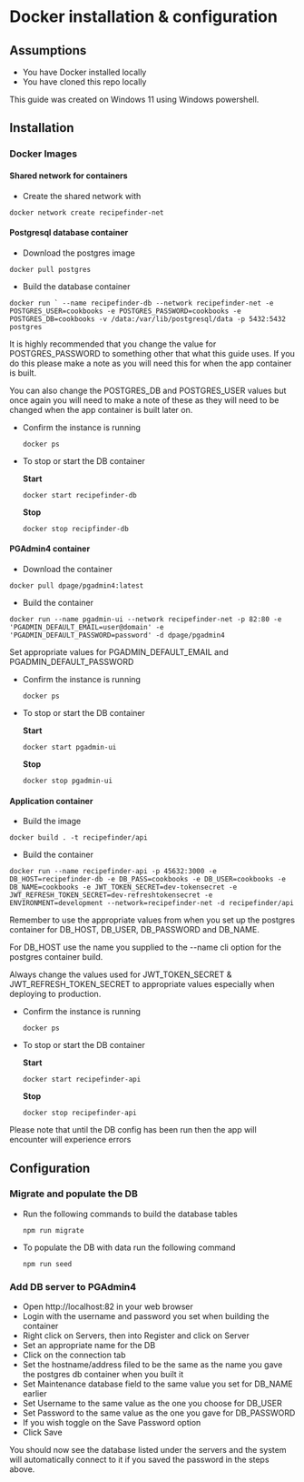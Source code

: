 # Docker installation & configuration

## Assumptions
- You have Docker installed locally
- You have cloned this repo locally

This guide was created on Windows 11 using Windows powershell.

## Installation

### Docker Images

#### Shared network for containers
- Create the shared network with

 ``
 docker network create recipefinder-net
 ``

#### Postgresql database container
- Download the postgres image

 ``
 docker pull postgres
 ``

- Build the database container

 ``
 docker run `
 --name recipefinder-db --network recipefinder-net -e POSTGRES_USER=cookbooks -e POSTGRES_PASSWORD=cookbooks -e POSTGRES_DB=cookbooks -v /data:/var/lib/postgresql/data -p 5432:5432 postgres
 ``

 It is highly recommended that you change the value for POSTGRES_PASSWORD to something other that what this guide uses. If you do this please make a note as you will need this for when the app container is built.

 You can also change the POSTGRES_DB and POSTGRES_USER values but once again you will need to make a note of these as they will need to be changed when the app container is built later on.

- Confirm the instance is running

  ``
  docker ps
  ``

- To stop or start the DB container

  **Start**

  ``
  docker start recipefinder-db
  ``

  **Stop**

  ``
  docker stop recipfinder-db
  ``

#### PGAdmin4 container

- Download the container

 ``
 docker pull dpage/pgadmin4:latest
 ``

- Build the container

 ``
 docker run --name pgadmin-ui --network recipefinder-net -p 82:80 -e 'PGADMIN_DEFAULT_EMAIL=user@domain' -e 'PGADMIN_DEFAULT_PASSWORD=password' -d dpage/pgadmin4
 ``

  Set appropriate values for PGADMIN_DEFAULT_EMAIL and PGADMIN_DEFAULT_PASSWORD

 - Confirm the instance is running

   ``
   docker ps
   ``

 - To stop or start the DB container

   **Start**

   ``
   docker start pgadmin-ui
   ``

   **Stop**

   ``
   docker stop pgadmin-ui
   ``

#### Application container

- Build the image

 ``
 docker build . -t recipefinder/api
 ``

- Build the container

 ``
 docker run --name recipefinder-api -p 45632:3000 -e DB_HOST=recipefinder-db -e DB_PASS=cookbooks -e DB_USER=cookbooks -e DB_NAME=cookbooks -e JWT_TOKEN_SECRET=dev-tokensecret -e JWT_REFRESH_TOKEN_SECRET=dev-refreshtokensecret -e ENVIRONMENT=development --network=recipefinder-net -d recipefinder/api
 ``

 Remember to use the appropriate values from when you set up the postgres container for DB_HOST, DB_USER, DB_PASSWORD and DB_NAME.

 For DB_HOST use the name you supplied to the --name cli option for the postgres container build.

 Always change the values used for JWT_TOKEN_SECRET & JWT_REFRESH_TOKEN_SECRET to appropriate values especially when deploying to production.

 - Confirm the instance is running

   ``
   docker ps
   ``

 - To stop or start the DB container

   **Start**

   ``
   docker start recipefinder-api
   ``

   **Stop**

   ``
   docker stop recipefinder-api
   ``

Please note that until the DB config has been run then the app will encounter will experience errors

## Configuration

### Migrate and populate the DB

- Run the following commands to build the database tables

  ``
  npm run migrate
  ``

- To populate the DB with data run the following command

  ``
  npm run seed
  ``

### Add DB server to PGAdmin4

- Open http://localhost:82 in your web browser
- Login with the username and password you set when building the container
- Right click on Servers, then into Register and click on Server
- Set an appropriate name for the DB
- Click on the connection tab
- Set the hostname/address filed to be the same as the name you gave the postgres db container when you built it
- Set Maintenance database field to the same value you set for DB_NAME earlier
- Set Username to the same value as the one you choose for DB_USER
- Set Password to the same value as the one you gave for DB_PASSWORD
- If you wish toggle on the Save Password option
- Click Save

You should now see the database listed under the servers and the system will automatically connect to it if you saved the password in the steps above.
